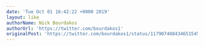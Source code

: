 ```yaml
---
date: 'Tue Oct 01 16:42:22 +0000 2019'
layout: like
authorName: Nick Bourdakos
authorUrl: 'https://twitter.com/bourdakos1'
originalPost: 'https://twitter.com/bourdakos1/status/1179074084346515456'
---
```

